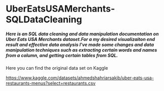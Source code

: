 # UberEatsUSAMerchants-SQLDataCleaning

##### Here is an SQL data cleaning and data manipulation documentation on Uber Eats USA Merchants dataset.For a my desired visualizaiton end result and effective data analysis I've made some changes and data manipulation techniques such as extracting certain words and names from a column, and getting certain tables from SQL. 

Here you can find the original data set on Kaggle 

https://www.kaggle.com/datasets/ahmedshahriarsakib/uber-eats-usa-restaurants-menus?select=restaurants.csv
